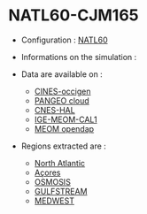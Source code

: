 # NATL60-CJM165

- Configuration : [NATL60](NATL60.md)
- Informations on the simulation : 

- Data are available on :
  - [CINES-occigen](../platforms/occigen-NATL60-CJM165.md)
  - [PANGEO cloud](../platforms/pangeo-NATL60-CJM165.md)
  - [CNES-HAL](../platforms/hal-NATL60-CJM165.md)
  - [IGE-MEOM-CAL1](../platforms/cal1-NATL60-CJM165.md)
  - [MEOM opendap](../platforms/opendap-NATL60-CJM165.md)
- Regions extracted are :
  - [North Atlantic](../regions/NATL-NATL60-CJM165.md)
  - [Açores](../regions/ACO-NATL60-CJM165.md)
  - [OSMOSIS](../regions/OSMOSIS-NATL60-CJM165.md)
  - [GULFSTREAM](../regions/GULFSTREAM-NATL60-CJM165.md)
  - [MEDWEST](../regions/MEDWEST-NATL60-CJM165.md)
